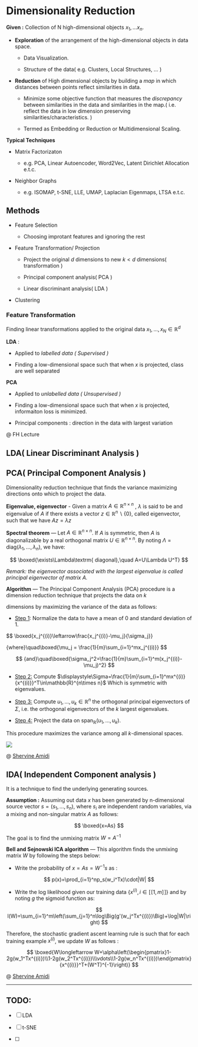 # Dimensionality Reduction

**Given :** Collection of N high-dimensional objects $x_1, ... x_n.$

- **Exploration** of the arrangement of the high-dimensional objects in data space.
  
  - Data Visualization.
  
  - Structure of the data( e.g. Clusters, Local Structures, ... )

- **Reduction** of High dimensional objects by building a *map* in which distances between points reflect similarities in data.
  
  - Minimize some objective function that measures the *discrepancy* between similarities in the data and similarities in the map.( i.e. reflect the data in low dimension preserving similarities/characteristics. )
  
  - Termed as Embedding or Reduction or Multidimensional Scaling.

**Typical Techniques**

- Matrix Factorizaton
  
  - e.g. PCA, Linear Autoencoder, Word2Vec, Latent Dirichlet Allocation e.t.c.

- Neighbor Graphs
  
  - e.g. ISOMAP, t-SNE, LLE, UMAP, Laplacian Eigenmaps, LTSA e.t.c.

## Methods

- Feature Selection
  
  - Choosing improtant features and ignoring the rest

- Feature Transformation/ Projection
  
  - Project the original $d$ dimensions to new $k\lt d$ dimensions( transformation )
  
  - Principal component analysis( PCA )
  
  - Linear discriminant analysis( LDA )

- Clustering

### Feature Transformation

Finding linear transformations applied to the original data $x_1, ...,x_N \in \mathbb{R}^d$

**LDA** : 

- Applied to *labelled data ( Supervised )*

- Finding a low-dimensional space such that when $x$ is projected, class are well separated

**PCA**

- Applied to *unlabelled data ( Unsupervised )*

- Finding a low-dimensional space such that when $x$ is projected, informaiton loss is minimized.

- Principal components : direction in the data with largest variation

@ FH Lecture

## LDA( Linear Discriminant Analysis )

## PCA( Principal Component Analysis )

Dimensionality reduction technique that finds the variance maximizing directions onto which to project the data.

**Eigenvalue, eigenvector** - Given a matrix $A\in\mathbb{R}^{n\times n}$ , $\lambda$ is said to be and eigenvalue of $A$ if there exists a vector $z \in\mathbb{R}^n\backslash\{0\}$, called eigenvector, such that we have $Az=\lambda z$

**Spectral theorem** ― Let $A\in\mathbb{R}^{n\times n}$. If $A$ is symmetric, then $A$ is diagonalizable by a real orthogonal matrix $U\in\mathbb{R}^{n\times n}$. By noting $\Lambda=\textrm{diag}(\lambda_1,...,\lambda_n)$, we have:

$$
\boxed{\exists\Lambda\textrm{ diagonal},\quad A=U\Lambda U^T}
$$

*Remark: the eigenvector associated with the largest eigenvalue is called principal eigenvector of matrix A.*

**Algorithm** ― The Principal Component Analysis (PCA) procedure is a dimension reduction technique that projects the data on $k$

dimensions by maximizing the variance of the data as follows:

- <u>Step 1</u>: Normalize the data to have a mean of 0 and standard deviation of 1.

$$
\boxed{x_j^{(i)}\leftarrow\frac{x_j^{(i)}-\mu_j}{\sigma_j}}



{where}\quad\boxed{\mu_j = \frac{1}{m}\sum_{i=1}^mx_j^{(i)}} 
$$

$$
{and}\quad\boxed{\sigma_j^2=\frac{1}{m}\sum_{i=1}^m(x_j^{(i)}-\mu_j)^2}
$$

- <u>Step 2:</u>  Compute $\displaystyle\Sigma=\frac{1}{m}\sum_{i=1}^mx^{(i)}{x^{(i)}}^T\in\mathbb{R}^{n\times n}$ Which is symmetric with eigenvalues.

- <u>Step 3:</u> Compute $u_1,..., u_k \in\mathbb{R}^n$ the orthogonal principal eigenvectors of $\Sigma$, i.e. the orthogonal eigenvectors of the $k$ largest eigenvalues.

- <u>Step 4:</u> Project the data on $\textrm{span}_\mathbb{R}(u_1,...,u_k)$.

This procedure maximizes the variance among all $k$-dimensional spaces.

![](../../ImgResources/pca.png)

@ [Shervine Amidi](https://stanford.edu/~shervine)

## IDA( Independent Component analysis )

It is  a technique to find the underlying generating sources.

**Assumption :** Assuming out data $x$ has been generated by n-dimensional source vector $s=(s_1,...,s_n)$, where $s_i$ are independent random variables, via a mixing and non-singular matrix $A$ as follows:

$$
\boxed{x=As}
$$

The goal is to find the unmixing matrix $W=A^{-1}$

**Bell and Sejnowski ICA algorithm** ― This algorithm finds the unmixing matrix $W$ by following the steps below:

- Write the probability of $x=As=W^{-1}s$ as :

$$
p(x)=\prod_{i=1}^np_s(w_i^Tx)\cdot|W|
$$

- Write the log likelihood given our training data $\{x^{(i)}, i\in[\![1,m]\!]\}$
  and by noting $g$ the sigmoid function as:

$$
l(W)=\sum_{i=1}^m\left(\sum_{j=1}^n\log\Big(g'(w_j^Tx^{(i)})\Big)+\log|W|\right)
$$

Therefore, the stochastic gradient ascent learning rule is such that for each training example $x^{(i)}$, we update $W$ as follows :

$$
\boxed{W\longleftarrow W+\alpha\left(\begin{pmatrix}1-2g(w_1^Tx^{(i)})\\1-2g(w_2^Tx^{(i)})\\\vdots\\1-2g(w_n^Tx^{(i)})\end{pmatrix}{x^{(i)}}^T+(W^T)^{-1}\right)}
$$

@ [Shervine Amidi](https://stanford.edu/~shervine)

****

## TODO:

- [ ] LDA

- [ ] t-SNE

- [ ] 
